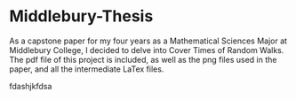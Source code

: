 # Middlebury-Thesis

As a capstone paper for my four years as a Mathematical Sciences Major at Middlebury College, I decided to delve into Cover Times of Random Walks. The pdf file of this project is included, as well as the png files used in the paper, and all the intermediate LaTex files.

fdashjkfdsa
